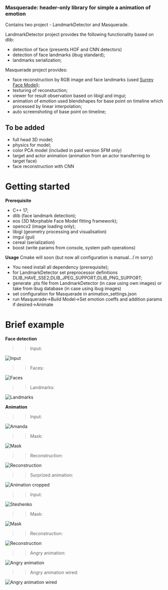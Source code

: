 ### Masquerade: header-only library for simple a animation of emotion

Contains two project - LandmarkDetector and Masquerade.

LandmarkDetector project provides the following functionality based on dlib:
- detection of face (presents HOF and CNN detectors)
- detection of face landmarks (ibug standard);
- landmarks serialization;

Masquerade project provides:
- face reconstruction by RGB image and face landmarks (used [Surrey Face Model](http://https://www.cvssp.org/faceweb/3dmm/facemodel/ "Surrey Face Model"));
- texturing of reconstuction;
- viewer for result observation based on libigl and imgui;
- animation of emotion used blendshapes for base point on timeline which processed by linear interpolation;
- auto screenshoting of base point on timeline;

## To be added
- full head 3D model;
- physics for model;
- color PCA model (included in paid version SFM only)
- target and actor animation (animation from an actor transferring to target face)
- face reconstruction with CNN

# Getting started
**Prerequisite**
- C++ 17;
- dlib (face landmark detection);
- eos (3D Morphable Face Model fitting framework);
- opencv2 (image loading only);
- libigl (geometry processing and visualisation)
- imgui (gui)
- cereal (serialization)
- boost (write params from console, system path operations)

**Usage**
Cmake will soon (but now all configuration is manual...I`m sorry)
- You need install all dependency (prerequisite);
- for LandmarkDetector set preprocessor definitions DLIB_HAVE_SSE2;DLIB_JPEG_SUPPORT;DLIB_PNG_SUPPORT;
- generate .pts file from LandmarkDetector (in case using own images) or take from ibug database (in case using ibug images)
- set configuration for Masquerade in animation_settings.json
- run Masquerade->Build Model->Set emotion coeffs and addition params if desired->Animate

# Brief example
**Face detection**

>>Input:

![Input](https://github.com/CorvoOrc/Masquerade/blob/master/images/IntelSummer.jpg)

>>Faces:

![Faces](https://github.com/CorvoOrc/Masquerade/blob/master/images/intelFaces.png "Faces")

>>Landmarks:

![Landmarks](https://github.com/CorvoOrc/Masquerade/blob/master/images/intelContours.png "Contours")

**Animation**

>>Input:

![Amanda](https://github.com/CorvoOrc/Masquerade/blob/master/images/image_0010.png "Amanda")

>>Mask:

![Mask](https://github.com/CorvoOrc/Masquerade/blob/master/images/image_0010Mask.png "Mask")

>>Reconstruction:

![Reconstruction](https://github.com/CorvoOrc/Masquerade/blob/master/images/amanda_full.png "Reconstruction")

>>Surprized animation:

![Animation cropped](https://github.com/CorvoOrc/Masquerade/blob/master/images/amanda_combined.png "Animation cropped")

>>Input:

![Steshenko](https://github.com/CorvoOrc/Masquerade/blob/master/images/steshFace.png "Steshenko")

>>Mask:

![Mask](https://github.com/CorvoOrc/Masquerade/blob/master/images/steshMask.png "Mask")

>>Reconstruction:

![Reconstruction](https://github.com/CorvoOrc/Masquerade/blob/master/images/editor_common.png "Reconstruction")

>>Angry animation:

![Angry animation](https://github.com/CorvoOrc/Masquerade/blob/master/images/corvo_combined.png "Angry animation")

>>Angry animation wired:

![Angry animation wired](https://github.com/CorvoOrc/Masquerade/blob/master/images/corvo_combined_wired.png "Angry animation wired")
